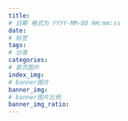 ```yaml
---
title:
# 日期 格式为 YYYY-MM-DD HH:mm:ss
date:
# 标签
tags:
# 分类
categories:
# 首页图片
index_img:
# banner图片
banner_img:
# banner图片比例
banner_img_ratio:
---
```

